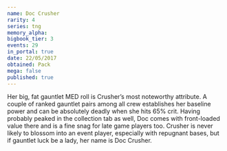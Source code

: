 ```yaml
---
name: Doc Crusher
rarity: 4
series: tng
memory_alpha:
bigbook_tier: 3
events: 29
in_portal: true
date: 22/05/2017
obtained: Pack
mega: false
published: true
---
```


Her big, fat gauntlet MED roll is Crusher’s most noteworthy attribute. A couple of ranked gauntlet pairs among all crew establishes her baseline power and can be absolutely deadly when she hits 65% crit. Having probably peaked in the collection tab as well, Doc comes with front-loaded value there and is a fine snag for late game players too. Crusher is never likely to blossom into an event player, especially with repugnant bases, but if gauntlet luck be a lady, her name is Doc Crusher.
